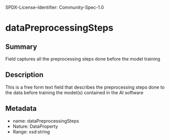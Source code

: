 SPDX-License-Identifier: Community-Spec-1.0

# dataPreprocessingSteps

## Summary

Field captures all the preprocessing steps done before the model training

## Description

This is a free form text field that describes the preprocessing steps done to the data before training the model(s) contained in the AI software

## Metadata

- name: dataPreprocessingSteps
- Nature: DataProperty
- Range: xsd:string
